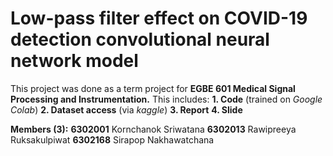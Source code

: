 # Low-pass filter effect on COVID-19 detection convolutional neural network model
This project was done as a term project for **EGBE 601 Medical Signal Processing and Instrumentation.** 
This includes: 
**1. Code** (trained on _Google Colab_)
**2. Dataset access** (via _kaggle_)
**3. Report**
**4. Slide**

**Members (3):** 
**6302001** Kornchanok Sriwatana
**6302013** Rawipreeya Ruksakulpiwat
**6302168** Sirapop Nakhawatchana
